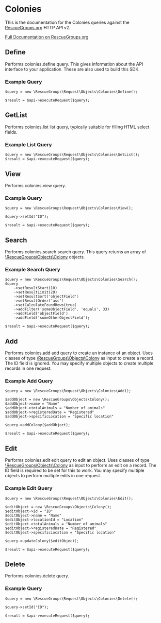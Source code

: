 # Colonies

This is the documentation for the Colonies queries against the [RescueGroups.org](https://www.rescuegroups.org/) HTTP API v2.

[Full Documentation on RescueGroups.org](https://userguide.rescuegroups.org/display/APIDG/Object+definitions#Objectdefinitions-colonies)

## Define
Performs colonies.define query. This gives information about the API interface to your application. These are also used to build this SDK.

### Example Query

    $query = new \RescueGroups\Request\Objects\Colonies\Define();

    $result = $api->executeRequest($query);
## GetList
Performs colonies.list list query, typically suitable for filling HTML select fields.

### Example List Query

    $query = new \RescueGroups\Request\Objects\Colonies\GetList();
    $result = $api->executeRequest($query);
## View
Performs colonies.view query.

### Example Query

    $query = new \RescueGroups\Request\Objects\Colonies\View();

    $query->setId("ID");

    $result = $api->executeRequest($query);

## Search
Performs colonies.search search query. This query returns an array of [\RescueGroups\Objects\Colony](../../../src/Objects/Colony.php) objects.

### Example Search Query

    $query = new \RescueGroups\Request\Objects\Colonies\Search();
    $query
        ->setResultStart(10)
        ->setResultLimit(20)
        ->setResultSort('objectField')
        ->setResultOrder('asc')
        ->setCalculateFoundRows(true)
        ->addFilter('someObjectField', 'equals', 33)
        ->addField('objectField')
        ->addField('someOtherObjectField');

    $result = $api->executeRequest($query);
## Add
Performs colonies.add add query to create an instance of an object. Uses classes of type [\RescueGroups\Objects\Colony](../../../src/Objects/Colony.php) as input to create a record. The ID field is ignored. You may specify multiple objects to create multiple records in one request.

### Example Add Query

    $query = new \RescueGroups\Request\Objects\Colonies\Add();

    $addObject = new \RescueGroups\Objects\Colony();
    $addObject->name = "Name"
    $addObject->totalAnimals = "Number of animals"
    $addObject->registeredDate = "Registered"
    $addObject->specificLocation = "Specific location"

    $query->addColony($addObject);

    $result = $api->executeRequest($query);
## Edit
Performs colonies.edit edit query to edit an object. Uses classes of type [\RescueGroups\Objects\Colony](../../../src/Objects/Colony.php) as input to perform an edit on a record. The ID field is required to be set for this to work. You may specify multiple objects to perform multiple edits in one request.

### Example Edit Query

    $query = new \RescueGroups\Request\Objects\Colonies\Edit();

    $editObject = new \RescueGroups\Objects\Colony();
    $editObject->id = "ID"
    $editObject->name = "Name"
    $editObject->locationId = "Location"
    $editObject->totalAnimals = "Number of animals"
    $editObject->registeredDate = "Registered"
    $editObject->specificLocation = "Specific location"

    $query->updateColony($editObject);

    $result = $api->executeRequest($query);
## Delete
Performs colonies.delete query.

### Example Query

    $query = new \RescueGroups\Request\Objects\Colonies\Delete();

    $query->setId("ID");

    $result = $api->executeRequest($query);

